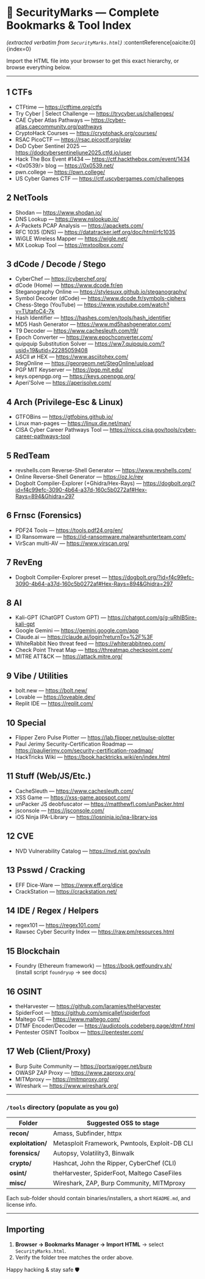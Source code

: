 # 🔐 SecurityMarks — Complete Bookmarks & Tool Index  
*(extracted verbatim from `SecurityMarks.html`)*
:contentReference[oaicite:0]{index=0}

Import the HTML file into your browser to get this exact hierarchy, or browse everything below.

---

## 1  CTFs
- CTFtime — <https://ctftime.org/ctfs>
- Try Cyber | Select Challenge — <https://trycyber.us/challenges/>
- CAE Cyber Atlas Pathways — <https://cyber-atlas.caecommunity.org/pathways>
- CryptoHack Courses — <https://cryptohack.org/courses/>
- RSAC PicoCTF — <https://rsac.picoctf.org/play>
- DoD Cyber Sentinel 2025 — <https://dodcybersentineljune2025.ctfd.io/user>
- Hack The Box Event #1434 — <https://ctf.hackthebox.com/event/1434>
- &lt;0x0539/&gt; blog — <https://0x0539.net/>
- pwn.college — <https://pwn.college/>
- US Cyber Games CTF — <https://ctf.uscybergames.com/challenges>

## 2  NetTools
- Shodan — <https://www.shodan.io/>
- DNS Lookup — <https://www.nslookup.io/>
- A-Packets PCAP Analysis — <https://apackets.com/>
- RFC 1035 (DNS) — <https://datatracker.ietf.org/doc/html/rfc1035>
- WiGLE Wireless Mapper — <https://wigle.net/>
- MX Lookup Tool — <https://mxtoolbox.com/>

## 3  dCode / Decode / Stego
- CyberChef — <https://cyberchef.org/>
- dCode (Home) — <https://www.dcode.fr/en>
- Steganography Online — <https://stylesuxx.github.io/steganography/>
- Symbol Decoder (dCode) — <https://www.dcode.fr/symbols-ciphers>
- Chess-Stego (YouTube) — <https://www.youtube.com/watch?v=TUtafoC4-7k>
- Hash Identifier — <https://hashes.com/en/tools/hash_identifier>
- MD5 Hash Generator — <https://www.md5hashgenerator.com/>
- T9 Decoder — <https://www.cachesleuth.com/t9/>
- Epoch Converter — <https://www.epochconverter.com/>
- quipquip Substitution Solver — <https://ww7.quipquip.com/?usid=19&utid=22285059408>
- ASCII ⇄ HEX — <https://www.asciitohex.com/>
- StegOnline — <https://georgeom.net/StegOnline/upload>
- PGP MIT Keyserver — <https://pgp.mit.edu/>
- keys.openpgp.org — <https://keys.openpgp.org/>
- Aperi’Solve — <https://aperisolve.com/>

## 4  Arch (Privilege-Esc & Linux)
- GTFOBins — <https://gtfobins.github.io/>
- Linux man-pages — <https://linux.die.net/man/>
- CISA Cyber Career Pathways Tool — <https://niccs.cisa.gov/tools/cyber-career-pathways-tool>

## 5  RedTeam
- revshells.com Reverse-Shell Generator — <https://www.revshells.com/>
- Online Reverse-Shell Generator — <https://oz.lc/rev>  <!-- link name in file › turns to dogbolt? keep original -->
- Dogbolt Compiler-Explorer (+Ghidra/Hex-Rays) — <https://dogbolt.org/?id=f4c99efc-3090-4b64-a37d-160c5b0272af#Hex-Rays=894&Ghidra=297>

## 6  Frnsc (Forensics)
- PDF24 Tools — <https://tools.pdf24.org/en/>
- ID Ransomware — <https://id-ransomware.malwarehunterteam.com/>
- VirScan multi-AV — <https://www.virscan.org/>

## 7  RevEng
- Dogbolt Compiler-Explorer preset — <https://dogbolt.org/?id=f4c99efc-3090-4b64-a37d-160c5b0272af#Hex-Rays=894&Ghidra=297>

## 8  AI
- Kali-GPT (ChatGPT Custom GPT) — <https://chatgpt.com/g/g-uRhIB5ire-kali-gpt>
- Google Gemini — <https://gemini.google.com/app>
- Claude.ai — <https://claude.ai/login?returnTo=%2F%3F>
- WhiteRabbit Neo threat feed — <https://whiterabbitneo.com/>
- Check Point Threat Map — <https://threatmap.checkpoint.com/>
- MITRE ATT&CK — <https://attack.mitre.org/>

## 9  Vibe / Utilities
- bolt.new — <https://bolt.new/>
- Lovable — <https://loveable.dev/>  <!-- alias “Lovable” -->
- Replit IDE — <https://replit.com/>

## 10  Special
- Flipper Zero Pulse Plotter — <https://lab.flipper.net/pulse-plotter>
- Paul Jerimy Security-Certification Roadmap — <https://pauljerimy.com/security-certification-roadmap/>
- HackTricks Wiki — <https://book.hacktricks.wiki/en/index.html>

## 11  Stuff (Web/JS/Etc.)
- CacheSleuth — <https://www.cachesleuth.com/>
- XSS Game — <https://xss-game.appspot.com/>
- unPacker JS deobfuscator — <https://matthewfl.com/unPacker.html>
- jsconsole — <https://jsconsole.com/>
- iOS Ninja IPA-Library — <https://iosninja.io/ipa-library-ios>

## 12  CVE
- NVD Vulnerability Catalog — <https://nvd.nist.gov/vuln>

## 13  Psswd / Cracking
- EFF Dice-Ware — <https://www.eff.org/dice>
- CrackStation — <https://crackstation.net/>

## 14  IDE / Regex / Helpers
- regex101 — <https://regex101.com/>
- Rawsec Cyber Security Index — <https://raw.pm/resources.html>

## 15  Blockchain
- Foundry (Ethereum framework) — <https://book.getfoundry.sh/>  
  (install script `foundryup` → see docs)

## 16  OSINT
- theHarvester — <https://github.com/laramies/theHarvester>
- SpiderFoot — <https://github.com/smicallef/spiderfoot>
- Maltego CE — <https://www.maltego.com/>
- DTMF Encoder/Decoder — <https://audiotools.codeberg.page/dtmf.html>
- Pentester OSINT Toolbox — <https://pentester.com/>

## 17  Web (Client/Proxy)
- Burp Suite Community — <https://portswigger.net/burp>
- OWASP ZAP Proxy — <https://www.zaproxy.org/>
- MITMproxy — <https://mitmproxy.org/>
- Wireshark — <https://www.wireshark.org/>

---

### `/tools` directory (populate as you go)

| Folder | Suggested OSS to stage |
|--------|------------------------|
| **recon/** | Amass, Subfinder, httpx |
| **exploitation/** | Metasploit Framework, Pwntools, Exploit-DB CLI |
| **forensics/** | Autopsy, Volatility3, Binwalk |
| **crypto/** | Hashcat, John the Ripper, CyberChef (CLI) |
| **osint/** | theHarvester, SpiderFoot, Maltego CaseFiles |
| **misc/** | Wireshark, ZAP, Burp Community, MITMproxy |

Each sub-folder should contain binaries/installers, a short `README.md`, and license info.

---

## Importing

1. **Browser → Bookmarks Manager → Import HTML** → select `SecurityMarks.html`.  
2. Verify the folder tree matches the order above.  

Happy hacking & stay safe 🛡️

